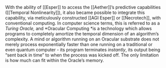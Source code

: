 With the ability of [[Esper]] to access the [[Aether]]’s predictive capabilities ([[Temporal Nonlinearity]]), it also became possible to integrate this capability, via meticulously constructed [[AGI Esper]] or [[Necrotech]], with conventional computing. In computer science terms, this is referred to as a *Turing Oracle,* and *Oracular Computing *is a technology which allows programs to completely amortize the temporal dimension of an algorithm’s complexity. A mind or algorithm running on an Oracular substrate does not merely process exponentially faster than one running on a traditional or even quantum computer - its program terminates *instantly*, its output being “sent back in time” to when the process was kicked off. The only limitation is how much can fit within the Oracle’s memory.
